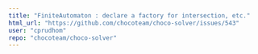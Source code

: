 ```yaml
---
title: "FiniteAutomaton : declare a factory for intersection, etc."
html_url: "https://github.com/chocoteam/choco-solver/issues/543"
user: "cprudhom"
repo: "chocoteam/choco-solver"
---
```


